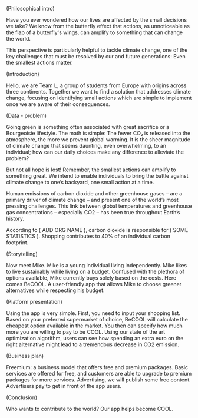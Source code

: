 
(Philosophical intro)

Have you ever wondered how our lives are affected by the small decisions we
take? We know from the butterfly effect that actions, as unnoticeable as the flap
of a butterfly's wings, can amplify to something that can change the world.

This perspective is particularly helpful to tackle climate change, one of the
key challenges that must be resolved by our and future generations: Even the
smallest actions matter.

(Introduction)

Hello, we are Team L, a group of students from Europe with origins across three
continents. Together we want to find a solution that addresses climate change,
focusing on identifying small actions which are simple to implement once we are
aware of their consequences.

(Data - problem)

Going green is something often associated with great sacrifice or a Bourgeoisie
lifestyle. The math is simple: The fewer CO₂ is released into the atmosphere,
the more we prevent global warming. It is the sheer magnitude of climate
change that seems daunting, even overwhelming, to an individual; how can our daily
choices make any difference to alleviate the problem?

But not all hope is lost! Remember, the smallest actions can amplify to
something great. We intend to enable individuals to bring the battle against
climate change to one’s backyard, one small action at a time.

Human emissions of carbon dioxide and other greenhouse gases – are a primary driver 
of climate change – and present one of the world’s most pressing challenges. This link
between global temperatures and greenhouse gas concentrations – especially CO2 – has been
 true throughout Earth’s history.

According to ( ADD ORG NAME ), carbon dioxide is responsible for ( SOME
STATISTICS ). Shopping contributes to 40% of an individual carbon footprint.

(Storytelling)

Now meet Mike. Mike is a young individual living independently.
Mike likes to live sustainably while living on a budget. Confused with the
plethora of options available, Mike currently buys solely based on the costs.
Here comes BeCOOL. A user-friendly app that allows Mike to choose greener
alternatives while respecting his budget.

(Platform presentation) 

Using the app is very simple. First, you need to input
your shopping list. Based on your preferred supermarket of choice, BeCOOL will
calculate the cheapest option available in the market. You then can specify how
much more you are willing to pay to be COOL. Using our state of the art
optimization algorithm, users can see how spending an extra euro on the right
alternative might lead to a tremendous decrease in CO2 emission.

(Business plan)

Freemium: a business model that offers free and premium packages. Basic services are
offered for free, and customers are able to upgrade to premium packages for more services.
Advertising, we will publish some free content. Advertisers pay to get in front of the app users.

(Conclusion)

Who wants to contribute to the world? Our app helps become COOL.
